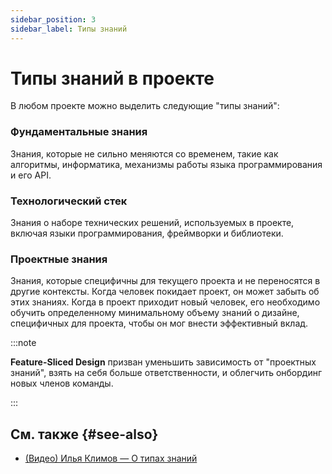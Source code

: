 ```yaml
---
sidebar_position: 3
sidebar_label: Типы знаний
---
```


# Типы знаний в проекте

В любом проекте можно выделить следующие "типы знаний":

### Фундаментальные знания

Знания, которые не сильно меняются со временем, такие как алгоритмы, информатика, механизмы работы языка программирования и его API.

### Технологический стек

Знания о наборе технических решений, используемых в проекте, включая языки программирования, фреймворки и библиотеки.

### Проектные знания

Знания, которые специфичны для текущего проекта и не переносятся в другие контексты. Когда человек покидает проект, он может забыть об этих знаниях. Когда в проект приходит новый человек, его необходимо обучить определенному минимальному объему знаний о дизайне, специфичных для проекта, чтобы он мог внести эффективный вклад.

:::note

**Feature-Sliced Design** призван уменьшить зависимость от "проектных знаний", взять на себя больше ответственности, и облегчить онбординг новых членов команды.

:::

## См. также {#see-also}

- [(Видео) Илья Климов — О типах знаний][ext-klimov]

[ext-klimov]: https://youtu.be/4xyb_tA-uw0?t=249
